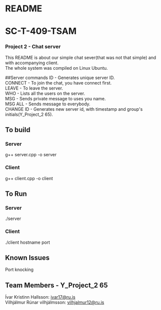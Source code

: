 # README
# SC-T-409-TSAM
### Project 2 - Chat server
This README is about our simple chat sever(that was not that simple) and with accompanying client.  
The whole system was compiled on Linux Ubuntu.

##Server commands
ID - Generates unique server ID.  
CONNECT <Name> - To join the chat, you have connect first.  
LEAVE - To leave the server.  
WHO - Lists all the users on the server.  
MSG <Username> - Sends private message to uses you name.  
MSG ALL - Sends message to everybody.  
CHANGE ID - Generates new server id, with timestamp and group's initials(Y_Project_2 65).  

## To build
### Server  
g++ server.cpp -o server  
### Client  
g++ client.cpp -o client
## To Run  
### Server
./server
### Client
./client hostname port


## Known Issues
Port knocking

## Team Members - Y_Project_2 65
Ívar Kristinn Hallsson: ivar17@ru.is  
Vilhjálmur Rúnar vilhjálmsson: vilhjalmur12@ru.is  
